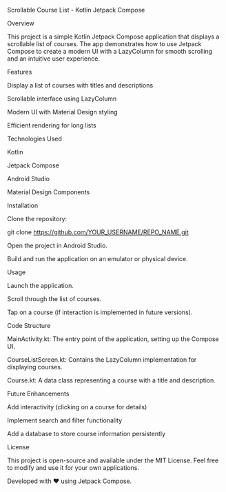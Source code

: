 Scrollable Course List - Kotlin Jetpack Compose

Overview

This project is a simple Kotlin Jetpack Compose application that displays a scrollable list of courses. The app demonstrates how to use Jetpack Compose to create a modern UI with a LazyColumn for smooth scrolling and an intuitive user experience.

Features

Display a list of courses with titles and descriptions

Scrollable interface using LazyColumn

Modern UI with Material Design styling

Efficient rendering for long lists

Technologies Used

Kotlin

Jetpack Compose

Android Studio

Material Design Components

Installation

Clone the repository:

git clone https://github.com/YOUR_USERNAME/REPO_NAME.git

Open the project in Android Studio.

Build and run the application on an emulator or physical device.

Usage

Launch the application.

Scroll through the list of courses.

Tap on a course (if interaction is implemented in future versions).

Code Structure

MainActivity.kt: The entry point of the application, setting up the Compose UI.

CourseListScreen.kt: Contains the LazyColumn implementation for displaying courses.

Course.kt: A data class representing a course with a title and description.

Future Enhancements

Add interactivity (clicking on a course for details)

Implement search and filter functionality

Add a database to store course information persistently

License

This project is open-source and available under the MIT License. Feel free to modify and use it for your own applications.

Developed with ❤️ using Jetpack Compose.
